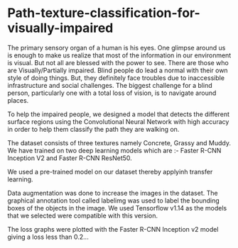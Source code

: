 # Path-texture-classification-for-visually-impaired

The primary sensory organ of a human is his eyes. One glimpse around us is enough to make us realize that most of the information in our environment is visual. But not all are blessed with the power to see. There are those who are Visually/Partially impaired. Blind people do lead a normal with their own style of doing things. But, they definitely face troubles due to inaccessible infrastructure and social challenges. The biggest challenge for a blind person, particularly one with a total loss of vision, is to navigate around places.


To help the impaired people, we designed a model that detects the different surface regions using the Convolutional Neural Network with high accuracy in order to help them classify the path they are walking on. 

The dataset consists of three textures namely Concrete, Grassy and Muddy. We have trained on two deep learning models which are :- Faster R-CNN Inception V2 and Faster R-CNN ResNet50.

We used a pre-trained model on our dataset thereby applyinh transfer learning.

Data augmentation was done to increase the images in the dataset. The graphical annotation tool called labelimg was used to label the bounding boxes of the objects in the image. We used Tensorflow v1.14 as the models that we selected were compatible with this version.

The loss graphs were plotted with the Faster R-CNN Inception v2 model giving a loss less than 0.2...



